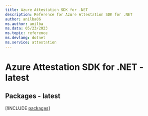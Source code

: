 ```yaml
---
title: Azure Attestation SDK for .NET
description: Reference for Azure Attestation SDK for .NET
author: anilba06
ms.author: anilba
ms.data: 05/23/2023
ms.topic: reference
ms.devlang: dotnet
ms.service: attestation
---
```

# Azure Attestation SDK for .NET - latest
## Packages - latest
[!INCLUDE [packages](attestation-index.md)]
